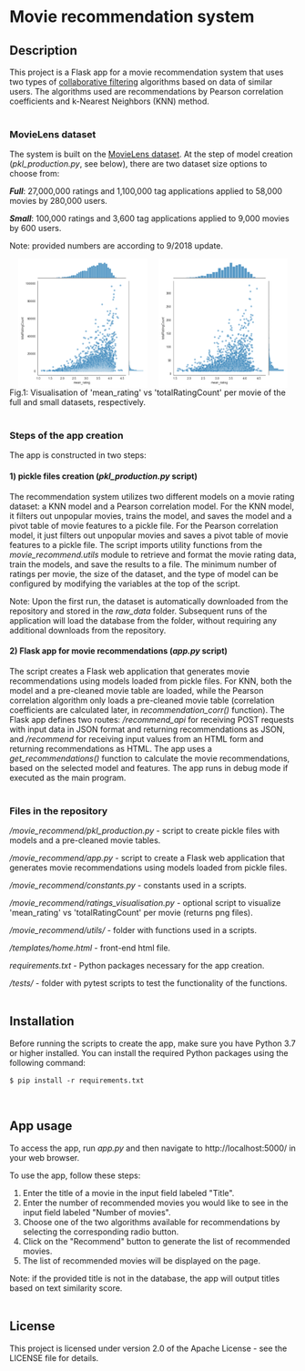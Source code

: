 # Movie recommendation system

## Description

This project is a Flask app for a movie recommendation system that uses two types of
[collaborative filtering](https://en.wikipedia.org/wiki/Collaborative_filtering) algorithms based on data of
similar users. The algorithms used are recommendations by Pearson correlation coefficients and k-Nearest Neighbors
(KNN) method.
<br><br>

### MovieLens dataset

The system is built on the [MovieLens dataset](https://grouplens.org/datasets/movielens/). At the step of model creation
(_pkl_production.py_, see below), there are two dataset size options to choose from:

**_Full_**: 27,000,000 ratings and 1,100,000 tag applications applied to 58,000 movies by 280,000 users.

**_Small_**: 100,000 ratings and 3,600 tag applications applied to 9,000 movies by 600 users.

Note: provided numbers are according to 9/2018 update.

<div style="display: flex; justify-content: center;">
<img src="./output/figures/rating_vs_totalRatingCount_full.png" alt="Full dataset" title="Full dataset" style="width: 45%; margin-right: 10px;"/>
<img src="./output/figures/rating_vs_totalRatingCount_small.png" alt="Small dataset" title="Small dataset" style="width: 45%; margin-left: 10px;"/>
</div>
Fig.1: Visualisation of 'mean_rating' vs 'totalRatingCount' per movie of the full and small datasets, respectively. 

<br>
<br>

### Steps of the app creation

The app is constructed in two steps:

#### 1) pickle files creation (_pkl_production.py_ script)

The recommendation system utilizes two different models on a movie rating dataset: a KNN model and a Pearson correlation 
model. For the KNN model, it filters out unpopular movies, trains the model, and saves the model and a pivot table of 
movie features to a pickle file. For the Pearson correlation model, it just filters out unpopular movies and saves a 
pivot table of movie features to a pickle file. The script imports utility functions from the _movie_recommend.utils_ 
module to retrieve and format the movie rating data, train the models, and save the results to a file. The minimum 
number of ratings per movie, the size of the dataset, and the type of model can be configured by modifying the variables 
at the top of the script.

Note: Upon the first run, the dataset is automatically downloaded from the repository and stored in the _raw_data_
folder. Subsequent runs of the application will load the database from the folder, without requiring any additional 
downloads from the repository.

#### 2) Flask app for movie recommendations (_app.py_ script)

The script creates a Flask web application that generates movie recommendations using models loaded from pickle files.
For KNN, both the model and a pre-cleaned movie table are loaded, while the Pearson correlation algorithm only loads a
pre-cleaned movie table (correlation coefficients are calculated later, in _recommendation_corr()_ function). The Flask
app defines two routes: _/recommend_api_ for receiving POST requests with input data in JSON format and returning
recommendations as JSON, and _/recommend_ for receiving input values from an HTML form and returning recommendations
as HTML. The app uses a _get_recommendations()_ function to calculate the movie recommendations, based on the selected
model and features. The app runs in debug mode if executed as the main program.
<br><br>

### Files in the repository

_/movie_recommend/pkl_production.py_ - script to create pickle files with models and a pre-cleaned movie tables.

_/movie_recommend/app.py_ - script to create a Flask web application that generates movie recommendations using models loaded from pickle
files.

_/movie_recommend/constants.py_ - constants used in a scripts.

_/movie_recommend/ratings_visualisation.py_ - optional script to visualize 'mean_rating' vs 'totalRatingCount' per movie
(returns png files).

_/movie_recommend/utils/_ - folder with functions used in a scripts.

_/templates/home.html_ - front-end html file.

_requirements.txt_ - Python packages necessary for the app creation.

_/tests/_ - folder with pytest scripts to test the functionality of the functions.
<br><br>

## Installation

Before running the scripts to create the app, make sure you have Python 3.7 or higher installed. You can install the 
required Python packages using the following command:

```
$ pip install -r requirements.txt
```
<br>

## App usage

To access the app, run _app.py_ and then navigate to http://localhost:5000/ in your web browser.

To use the app, follow these steps:

1. Enter the title of a movie in the input field labeled "Title".
2. Enter the number of recommended movies you would like to see in the input field labeled "Number of movies".
3. Choose one of the two algorithms available for recommendations by selecting the corresponding radio button.
4. Click on the "Recommend" button to generate the list of recommended movies.
5. The list of recommended movies will be displayed on the page.

Note: if the provided title is not in the database, the app will output titles based on text similarity score.
<br><br>

## License

This project is licensed under version 2.0 of the Apache License - see the LICENSE file for details.
